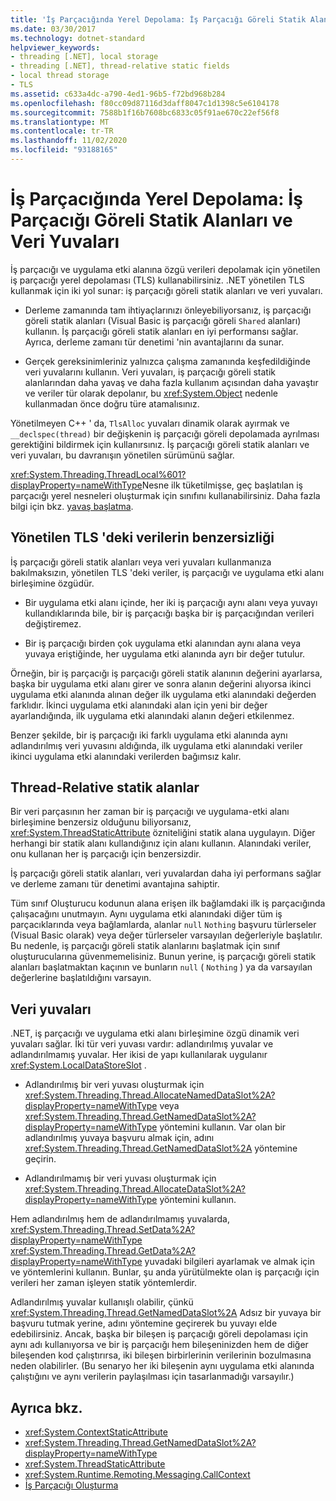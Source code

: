 ```yaml
---
title: 'İş Parçacığında Yerel Depolama: İş Parçacığı Göreli Statik Alanları ve Veri Yuvaları'
ms.date: 03/30/2017
ms.technology: dotnet-standard
helpviewer_keywords:
- threading [.NET], local storage
- threading [.NET], thread-relative static fields
- local thread storage
- TLS
ms.assetid: c633a4dc-a790-4ed1-96b5-f72bd968b284
ms.openlocfilehash: f80cc09d87116d3daff8047c1d1398c5e6104178
ms.sourcegitcommit: 7588b1f16b7608bc6833c05f91ae670c22ef56f8
ms.translationtype: MT
ms.contentlocale: tr-TR
ms.lasthandoff: 11/02/2020
ms.locfileid: "93188165"
---
```

# <a name="thread-local-storage-thread-relative-static-fields-and-data-slots"></a>İş Parçacığında Yerel Depolama: İş Parçacığı Göreli Statik Alanları ve Veri Yuvaları

İş parçacığı ve uygulama etki alanına özgü verileri depolamak için yönetilen iş parçacığı yerel depolaması (TLS) kullanabilirsiniz. .NET yönetilen TLS kullanmak için iki yol sunar: iş parçacığı göreli statik alanları ve veri yuvaları.  
  
- Derleme zamanında tam ihtiyaçlarınızı önleyebiliyorsanız, iş parçacığı göreli statik alanları (Visual Basic iş parçacığı göreli `Shared` alanları) kullanın. İş parçacığı göreli statik alanları en iyi performansı sağlar. Ayrıca, derleme zamanı tür denetimi 'nin avantajlarını da sunar.  
  
- Gerçek gereksinimleriniz yalnızca çalışma zamanında keşfedildiğinde veri yuvalarını kullanın. Veri yuvaları, iş parçacığı göreli statik alanlarından daha yavaş ve daha fazla kullanım açısından daha yavaştır ve veriler tür olarak depolanır, bu <xref:System.Object> nedenle kullanmadan önce doğru türe atamalısınız.  
  
 Yönetilmeyen C++ ' da, `TlsAlloc` yuvaları dinamik olarak ayırmak ve `__declspec(thread)` bir değişkenin iş parçacığı göreli depolamada ayrılması gerektiğini bildirmek için kullanırsınız. İş parçacığı göreli statik alanları ve veri yuvaları, bu davranışın yönetilen sürümünü sağlar.  
  
<xref:System.Threading.ThreadLocal%601?displayProperty=nameWithType>Nesne ilk tüketilmişse, geç başlatılan iş parçacığı yerel nesneleri oluşturmak için sınıfını kullanabilirsiniz. Daha fazla bilgi için bkz. [yavaş başlatma](../../framework/performance/lazy-initialization.md).  
  
## <a name="uniqueness-of-data-in-managed-tls"></a>Yönetilen TLS 'deki verilerin benzersizliği  
 İş parçacığı göreli statik alanları veya veri yuvaları kullanmanıza bakılmaksızın, yönetilen TLS 'deki veriler, iş parçacığı ve uygulama etki alanı birleşimine özgüdür.  
  
- Bir uygulama etki alanı içinde, her iki iş parçacığı aynı alanı veya yuvayı kullandıklarında bile, bir iş parçacığı başka bir iş parçacığından verileri değiştiremez.  
  
- Bir iş parçacığı birden çok uygulama etki alanından aynı alana veya yuvaya eriştiğinde, her uygulama etki alanında ayrı bir değer tutulur.  
  
 Örneğin, bir iş parçacığı iş parçacığı göreli statik alanının değerini ayarlarsa, başka bir uygulama etki alanı girer ve sonra alanın değerini alıyorsa ikinci uygulama etki alanında alınan değer ilk uygulama etki alanındaki değerden farklıdır. İkinci uygulama etki alanındaki alan için yeni bir değer ayarlandığında, ilk uygulama etki alanındaki alanın değeri etkilenmez.  
  
 Benzer şekilde, bir iş parçacığı iki farklı uygulama etki alanında aynı adlandırılmış veri yuvasını aldığında, ilk uygulama etki alanındaki veriler ikinci uygulama etki alanındaki verilerden bağımsız kalır.  
  
## <a name="thread-relative-static-fields"></a>Thread-Relative statik alanlar  
 Bir veri parçasının her zaman bir iş parçacığı ve uygulama-etki alanı birleşimine benzersiz olduğunu biliyorsanız, <xref:System.ThreadStaticAttribute> özniteliğini statik alana uygulayın. Diğer herhangi bir statik alanı kullandığınız için alanı kullanın. Alanındaki veriler, onu kullanan her iş parçacığı için benzersizdir.  
  
 İş parçacığı göreli statik alanları, veri yuvalardan daha iyi performans sağlar ve derleme zamanı tür denetimi avantajına sahiptir.  
  
 Tüm sınıf Oluşturucu kodunun alana erişen ilk bağlamdaki ilk iş parçacığında çalışacağını unutmayın. Aynı uygulama etki alanındaki diğer tüm iş parçacıklarında veya bağlamlarda, alanlar `null` `Nothing` başvuru türlerseler (Visual Basic olarak) veya değer türlerseler varsayılan değerleriyle başlatılır. Bu nedenle, iş parçacığı göreli statik alanlarını başlatmak için sınıf oluşturucularına güvenmemelisiniz. Bunun yerine, iş parçacığı göreli statik alanları başlatmaktan kaçının ve bunların `null` ( `Nothing` ) ya da varsayılan değerlerine başlatıldığını varsayın.  
  
## <a name="data-slots"></a>Veri yuvaları  

.NET, iş parçacığı ve uygulama etki alanı birleşimine özgü dinamik veri yuvaları sağlar. İki tür veri yuvası vardır: adlandırılmış yuvalar ve adlandırılmamış yuvalar. Her ikisi de yapı kullanılarak uygulanır <xref:System.LocalDataStoreSlot> .  
  
- Adlandırılmış bir veri yuvası oluşturmak için <xref:System.Threading.Thread.AllocateNamedDataSlot%2A?displayProperty=nameWithType> veya <xref:System.Threading.Thread.GetNamedDataSlot%2A?displayProperty=nameWithType> yöntemini kullanın. Var olan bir adlandırılmış yuvaya başvuru almak için, adını <xref:System.Threading.Thread.GetNamedDataSlot%2A> yöntemine geçirin.  
  
- Adlandırılmamış bir veri yuvası oluşturmak için <xref:System.Threading.Thread.AllocateDataSlot%2A?displayProperty=nameWithType> yöntemini kullanın.  
  
 Hem adlandırılmış hem de adlandırılmamış yuvalarda, <xref:System.Threading.Thread.SetData%2A?displayProperty=nameWithType> <xref:System.Threading.Thread.GetData%2A?displayProperty=nameWithType> yuvadaki bilgileri ayarlamak ve almak için ve yöntemlerini kullanın. Bunlar, şu anda yürütülmekte olan iş parçacığı için verileri her zaman işleyen statik yöntemlerdir.  
  
 Adlandırılmış yuvalar kullanışlı olabilir, çünkü <xref:System.Threading.Thread.GetNamedDataSlot%2A> Adsız bir yuvaya bir başvuru tutmak yerine, adını yöntemine geçirerek bu yuvayı elde edebilirsiniz. Ancak, başka bir bileşen iş parçacığı göreli depolaması için aynı adı kullanıyorsa ve bir iş parçacığı hem bileşeninizden hem de diğer bileşenden kod çalıştırırsa, iki bileşen birbirlerinin verilerinin bozulmasına neden olabilirler. (Bu senaryo her iki bileşenin aynı uygulama etki alanında çalıştığını ve aynı verilerin paylaşılması için tasarlanmadığı varsayılır.)  
  
## <a name="see-also"></a>Ayrıca bkz.

- <xref:System.ContextStaticAttribute>
- <xref:System.Threading.Thread.GetNamedDataSlot%2A?displayProperty=nameWithType>
- <xref:System.ThreadStaticAttribute>
- <xref:System.Runtime.Remoting.Messaging.CallContext>
- [İş Parçacığı Oluşturma](index.md)
